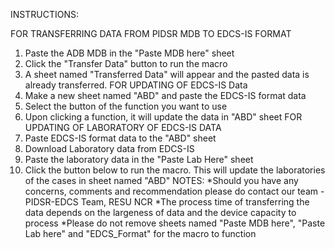 INSTRUCTIONS:

FOR TRANSFERRING DATA FROM PIDSR MDB TO EDCS-IS FORMAT
1. Paste the ADB MDB in the "Paste MDB here" sheet
2. Click the "Transfer Data" button to run the macro
3. A sheet named "Transferred Data" will appear and the pasted data is already transferred.
FOR UPDATING OF EDCS-IS Data
1. Make a new sheet named "ABD" and paste the EDCS-IS format data
2. Select the button of the function you want to use
3. Upon clicking a function, it will update the data in "ABD" sheet
FOR UPDATING OF LABORATORY OF EDCS-IS DATA
1. Paste EDCS-IS format data to the "ABD" sheet
2. Download Laboratory data from EDCS-IS
3. Paste the laboratory data in the "Paste Lab Here" sheet
4. Click the button below to run the macro. This will update the laboratories of the cases in sheet named "ABD"
NOTES: 
*Should you have any concerns, comments and recommendation  please do contact our team - PIDSR-EDCS Team, RESU NCR
*The process time of transferring the data depends on the largeness of data and the device capacity to process
*Please do not remove sheets named "Paste MDB here", "Paste Lab here" and "EDCS_Format" for the macro to function

